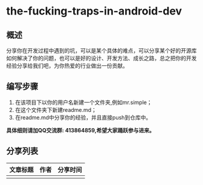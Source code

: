# the-fucking-traps-in-android-dev
## 概述
分享你在开发过程中遇到的坑，可以是某个具体的难点，可以分享某个好的开源库如何解决了你的问题，也可以是好的设计、开发方法、成长之路，总之把你的开发经验分享给我们吧，为你热爱的行业做出一份贡献。


## 编写步骤
1. 在该项目下以你的用户名新建一个文件夹,例如mr.simple；
2. 在这个文件夹下新建readme.md；
3. 在readme.md中分享你的经验，并且直接push到仓库中。 

**具体细则请加QQ交流群: 413864859,希望大家踊跃参与进来。**

## 分享列表
|                 文章标题        |           作者              |      分享时间      |   
|---------------------------------|:---------------------------:|--------------------|
|   |   |
